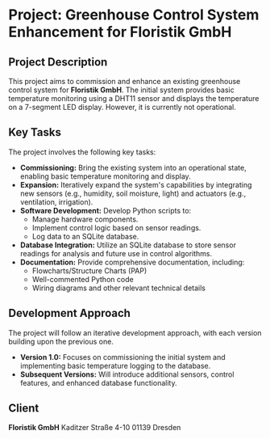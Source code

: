 # Project: Greenhouse Control System Enhancement for Floristik GmbH

## Project Description

This project aims to commission and enhance an existing greenhouse control system for **Floristik GmbH**. The initial system provides basic temperature monitoring using a DHT11 sensor and displays the temperature on a 7-segment LED display. However, it is currently not operational.

## Key Tasks

The project involves the following key tasks:

-   **Commissioning:** Bring the existing system into an operational state, enabling basic temperature monitoring and display.
-   **Expansion:** Iteratively expand the system's capabilities by integrating new sensors (e.g., humidity, soil moisture, light) and actuators (e.g., ventilation, irrigation).
-   **Software Development:** Develop Python scripts to:
    -   Manage hardware components.
    -   Implement control logic based on sensor readings.
    -   Log data to an SQLite database.
-   **Database Integration:** Utilize an SQLite database to store sensor readings for analysis and future use in control algorithms.
-   **Documentation:** Provide comprehensive documentation, including:
    -   Flowcharts/Structure Charts (PAP)
    -   Well-commented Python code
    -   Wiring diagrams and other relevant technical details

## Development Approach

The project will follow an iterative development approach, with each version building upon the previous one.

-   **Version 1.0:** Focuses on commissioning the initial system and implementing basic temperature logging to the database.
-   **Subsequent Versions:** Will introduce additional sensors, control features, and enhanced database functionality.

## Client

**Floristik GmbH**
Kaditzer Straße 4-10
01139 Dresden
